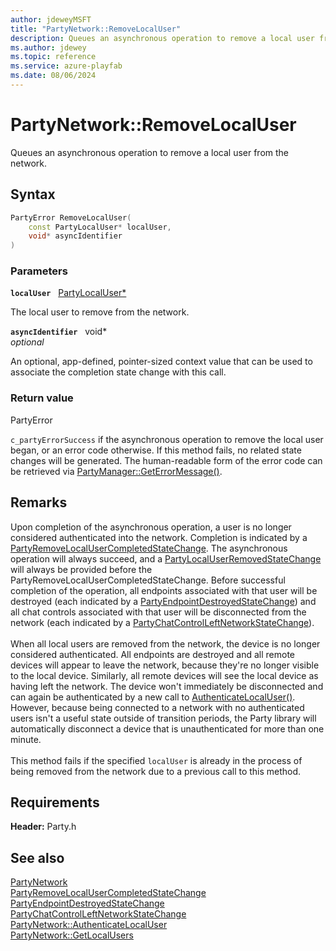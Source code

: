 ```yaml
---
author: jdeweyMSFT
title: "PartyNetwork::RemoveLocalUser"
description: Queues an asynchronous operation to remove a local user from the network.
ms.author: jdewey
ms.topic: reference
ms.service: azure-playfab
ms.date: 08/06/2024
---
```


# PartyNetwork::RemoveLocalUser  

Queues an asynchronous operation to remove a local user from the network.  

## Syntax  
  
```cpp
PartyError RemoveLocalUser(  
    const PartyLocalUser* localUser,  
    void* asyncIdentifier  
)  
```  
  
### Parameters  
  
**`localUser`** &nbsp; [PartyLocalUser*](../../PartyLocalUser/partylocaluser.md)  
  
The local user to remove from the network.  
  
**`asyncIdentifier`** &nbsp; void*  
*optional*  
  
An optional, app-defined, pointer-sized context value that can be used to associate the completion state change with this call.  
  
  
### Return value  
PartyError
  
```c_partyErrorSuccess``` if the asynchronous operation to remove the local user began, or an error code otherwise. If this method fails, no related state changes will be generated. The human-readable form of the error code can be retrieved via [PartyManager::GetErrorMessage()](../../PartyManager/methods/partymanager_geterrormessage.md).
  
## Remarks  
  
Upon completion of the asynchronous operation, a user is no longer considered authenticated into the network. Completion is indicated by a [PartyRemoveLocalUserCompletedStateChange](../../../structs/partyremovelocalusercompletedstatechange.md). The asynchronous operation will always succeed, and a [PartyLocalUserRemovedStateChange](../../../structs/partylocaluserremovedstatechange.md) will always be provided before the PartyRemoveLocalUserCompletedStateChange. Before successful completion of the operation, all endpoints associated with that user will be destroyed (each indicated by a [PartyEndpointDestroyedStateChange](../../../structs/partyendpointdestroyedstatechange.md)) and all chat controls associated with that user will be disconnected from the network (each indicated by a [PartyChatControlLeftNetworkStateChange](../../../structs/partychatcontrolleftnetworkstatechange.md)). <br /><br /> When all local users are removed from the network, the device is no longer considered authenticated. All endpoints are destroyed and all remote devices will appear to leave the network, because they're no longer visible to the local device. Similarly, all remote devices will see the local device as having left the network. The device won't immediately be disconnected and can again be authenticated by a new call to [AuthenticateLocalUser()](partynetwork_authenticatelocaluser.md). However, because being connected to a network with no authenticated users isn't a useful state outside of transition periods, the Party library will automatically disconnect a device that is unauthenticated for more than one minute.   <br /><br /> This method fails if the specified `localUser` is already in the process of being removed from the network due to a previous call to this method.
  
## Requirements  
  
**Header:** Party.h
  
## See also  
[PartyNetwork](../partynetwork.md)  
[PartyRemoveLocalUserCompletedStateChange](../../../structs/partyremovelocalusercompletedstatechange.md)  
[PartyEndpointDestroyedStateChange](../../../structs/partyendpointdestroyedstatechange.md)  
[PartyChatControlLeftNetworkStateChange](../../../structs/partychatcontrolleftnetworkstatechange.md)  
[PartyNetwork::AuthenticateLocalUser](partynetwork_authenticatelocaluser.md)  
[PartyNetwork::GetLocalUsers](partynetwork_getlocalusers.md)
  
  
